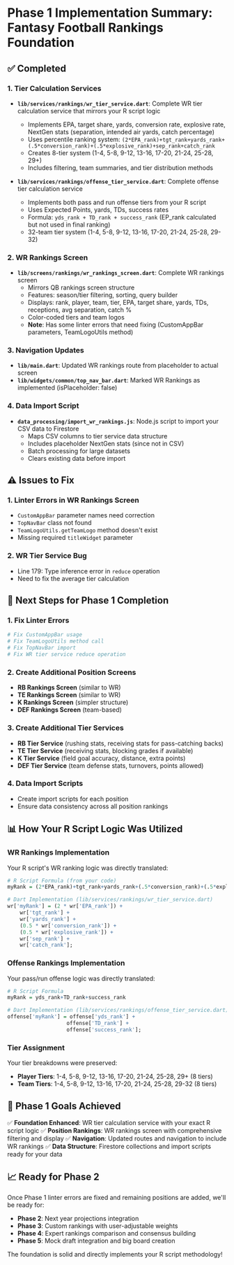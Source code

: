 # Phase 1 Implementation Summary: Fantasy Football Rankings Foundation

## ✅ Completed

### 1. Tier Calculation Services
- **`lib/services/rankings/wr_tier_service.dart`**: Complete WR tier calculation service that mirrors your R script logic
  - Implements EPA, target share, yards, conversion rate, explosive rate, NextGen stats (separation, intended air yards, catch percentage)
  - Uses percentile ranking system: `(2*EPA_rank)+tgt_rank+yards_rank+(.5*conversion_rank)+(.5*explosive_rank)+sep_rank+catch_rank`
  - Creates 8-tier system (1-4, 5-8, 9-12, 13-16, 17-20, 21-24, 25-28, 29+)
  - Includes filtering, team summaries, and tier distribution methods

- **`lib/services/rankings/offense_tier_service.dart`**: Complete offense tier calculation service
  - Implements both pass and run offense tiers from your R script
  - Uses Expected Points, yards, TDs, success rates
  - Formula: `yds_rank + TD_rank + success_rank` (EP_rank calculated but not used in final ranking)
  - 32-team tier system (1-4, 5-8, 9-12, 13-16, 17-20, 21-24, 25-28, 29-32)

### 2. WR Rankings Screen
- **`lib/screens/rankings/wr_rankings_screen.dart`**: Complete WR rankings screen
  - Mirrors QB rankings screen structure
  - Features: season/tier filtering, sorting, query builder
  - Displays: rank, player, team, tier, EPA, target share, yards, TDs, receptions, avg separation, catch %
  - Color-coded tiers and team logos
  - **Note**: Has some linter errors that need fixing (CustomAppBar parameters, TeamLogoUtils method)

### 3. Navigation Updates
- **`lib/main.dart`**: Updated WR rankings route from placeholder to actual screen
- **`lib/widgets/common/top_nav_bar.dart`**: Marked WR Rankings as implemented (isPlaceholder: false)

### 4. Data Import Script
- **`data_processing/import_wr_rankings.js`**: Node.js script to import your CSV data to Firestore
  - Maps CSV columns to tier service data structure
  - Includes placeholder NextGen stats (since not in CSV)
  - Batch processing for large datasets
  - Clears existing data before import

## ⚠️ Issues to Fix

### 1. Linter Errors in WR Rankings Screen
- `CustomAppBar` parameter names need correction
- `TopNavBar` class not found
- `TeamLogoUtils.getTeamLogo` method doesn't exist
- Missing required `titleWidget` parameter

### 2. WR Tier Service Bug
- Line 179: Type inference error in `reduce` operation
- Need to fix the average tier calculation

## 🔄 Next Steps for Phase 1 Completion

### 1. Fix Linter Errors
```bash
# Fix CustomAppBar usage
# Fix TeamLogoUtils method call
# Fix TopNavBar import
# Fix WR tier service reduce operation
```

### 2. Create Additional Position Screens
- **RB Rankings Screen** (similar to WR)
- **TE Rankings Screen** (similar to WR)
- **K Rankings Screen** (simpler structure)
- **DEF Rankings Screen** (team-based)

### 3. Create Additional Tier Services
- **RB Tier Service** (rushing stats, receiving stats for pass-catching backs)
- **TE Tier Service** (receiving stats, blocking grades if available)
- **K Tier Service** (field goal accuracy, distance, extra points)
- **DEF Tier Service** (team defense stats, turnovers, points allowed)

### 4. Data Import Scripts
- Create import scripts for each position
- Ensure data consistency across all position rankings

## 📊 How Your R Script Logic Was Utilized

### WR Rankings Implementation
Your R script's WR ranking logic was directly translated:

```r
# R Script Formula (from your code)
myRank = (2*EPA_rank)+tgt_rank+yards_rank+(.5*conversion_rank)+(.5*explosive_rank)+sep_rank+catch_rank

# Dart Implementation (lib/services/rankings/wr_tier_service.dart)
wr['myRank'] = (2 * wr['EPA_rank']) +
    wr['tgt_rank'] +
    wr['yards_rank'] +
    (0.5 * wr['conversion_rank']) +
    (0.5 * wr['explosive_rank']) +
    wr['sep_rank'] +
    wr['catch_rank'];
```

### Offense Rankings Implementation
Your pass/run offense logic was directly translated:

```r
# R Script Formula
myRank = yds_rank+TD_rank+success_rank

# Dart Implementation (lib/services/rankings/offense_tier_service.dart)
offense['myRank'] = offense['yds_rank'] + 
                   offense['TD_rank'] + 
                   offense['success_rank'];
```

### Tier Assignment
Your tier breakdowns were preserved:
- **Player Tiers**: 1-4, 5-8, 9-12, 13-16, 17-20, 21-24, 25-28, 29+ (8 tiers)
- **Team Tiers**: 1-4, 5-8, 9-12, 13-16, 17-20, 21-24, 25-28, 29-32 (8 tiers)

## 🎯 Phase 1 Goals Achieved

✅ **Foundation Enhanced**: WR tier calculation service with your exact R script logic
✅ **Position Rankings**: WR rankings screen with comprehensive filtering and display
✅ **Navigation**: Updated routes and navigation to include WR rankings
✅ **Data Structure**: Firestore collections and import scripts ready for your data

## 📈 Ready for Phase 2

Once Phase 1 linter errors are fixed and remaining positions are added, we'll be ready for:
- **Phase 2**: Next year projections integration
- **Phase 3**: Custom rankings with user-adjustable weights
- **Phase 4**: Expert rankings comparison and consensus building
- **Phase 5**: Mock draft integration and big board creation

The foundation is solid and directly implements your R script methodology! 